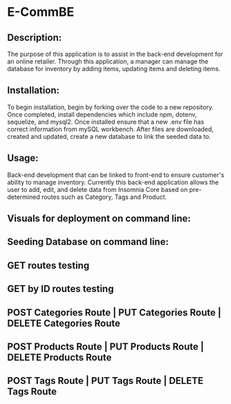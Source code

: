 # E-CommBE

  ## Description:
  The purpose of this application is to assist in the back-end development for an online retailer. Through this application, a manager can manage the database for inventory by adding items, updating items and deleting items. 
  
  ## Installation:
  To begin installation, begin by forking over the code to a new repository. Once completed, install dependencies which include npm, dotenv, sequelize, and mysql2. Once installed ensure that a new .env file has correct information from mySQL workbench. After files are downloaded, created and updated, create a new database to link the seeded data to.  

  ## Usage:
  Back-end development that can be linked to front-end to ensure customer's ability to manage inventory. Currently this back-end application allows the user to add, edit, and delete data from Insomnia Core based on pre-determined routes such as Category, Tags and Product. 
  
  ## Visuals for deployment on command line:

  ## Seeding Database on command line:
  

  ## GET routes testing

  ## GET by ID routes testing

  ## POST Categories Route | PUT Categories Route | DELETE Categories Route

  ## POST Products Route | PUT Products Route | DELETE Products Route

  ## POST Tags Route | PUT Tags Route | DELETE Tags Route

  
